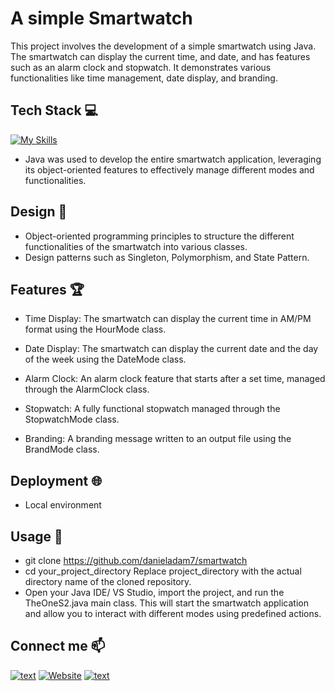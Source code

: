 # A simple Smartwatch

This project involves the development of a simple smartwatch using Java.
The smartwatch can display the current time, and date, and has features such as an alarm clock and stopwatch.
It demonstrates various functionalities like time management, date display, and branding.

## Tech Stack 💻
[![My Skills](https://skillicons.dev/icons?i=java)](https://skillicons.dev)

- Java was used to develop the entire smartwatch application, leveraging its object-oriented features to effectively manage different modes and functionalities.

## Design 📐

- Object-oriented programming principles to structure the different functionalities of the smartwatch into various classes.
- Design patterns such as Singleton, Polymorphism, and State Pattern.


## Features 🏆
- Time Display:
The smartwatch can display the current time in AM/PM format using the HourMode class.

- Date Display:
The smartwatch can display the current date and the day of the week using the DateMode class.

- Alarm Clock:
An alarm clock feature that starts after a set time, managed through the AlarmClock class.

- Stopwatch:
A fully functional stopwatch managed through the StopwatchMode class.

- Branding:
A branding message written to an output file using the BrandMode class.

## Deployment 🌐
- Local environment

## Usage 🎯

- git clone https://github.com/danieladam7/smartwatch
- cd your_project_directory
  Replace project_directory with the actual directory name of the cloned repository.
- Open your Java IDE/ VS Studio,  import the project, and run the TheOneS2.java main class. This will start the smartwatch application and allow you to interact with different modes using predefined actions.


## Connect me 📫
[![text](https://img.shields.io/badge/LinkedIn-0077B5?style=for-the-badge&logo=linkedin&logoColor=white)](https://www.linkedin.com/in/daniel-adam-backend-developer/)
[![Website](https://img.shields.io/badge/Website-grey?style=for-the-badge&url=https%3A%2F%2FMyWebsite)](https://danieladam.click/)
[![text](https://img.shields.io/badge/Gmail-D14836?style=for-the-badge&logo=gmail&logoColor=white)](mailto:danielyosef.adam@gmail.com)

